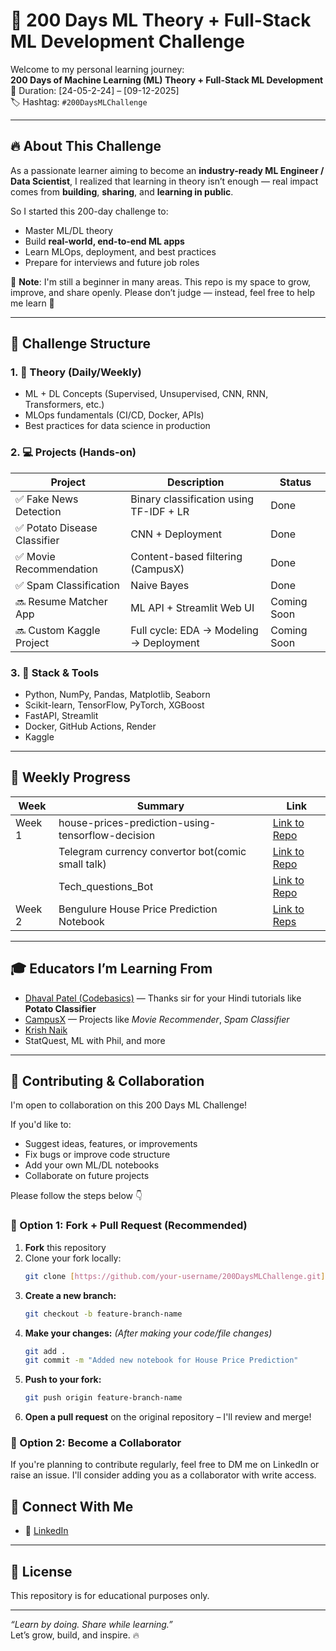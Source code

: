 # 🚀 200 Days ML Theory + Full-Stack ML Development Challenge

Welcome to my personal learning journey:  
**200 Days of Machine Learning (ML) Theory + Full-Stack ML Development**  
📅 Duration: [24-05-2-24] – [09-12-2025]  
🏷️ Hashtag: `#200DaysMLChallenge`

---

## 🔥 About This Challenge

As a passionate learner aiming to become an **industry-ready ML Engineer / Data Scientist**, I realized that learning in theory isn’t enough — real impact comes from **building**, **sharing**, and **learning in public**.

So I started this 200-day challenge to:
- Master ML/DL theory
- Build **real-world, end-to-end ML apps**
- Learn MLOps, deployment, and best practices
- Prepare for interviews and future job roles

📢 **Note**: I'm still a beginner in many areas. This repo is my space to grow, improve, and share openly. Please don’t judge — instead, feel free to help me learn 🙏

---

## 📌 Challenge Structure

### 1. 🧠 Theory (Daily/Weekly)
- ML + DL Concepts (Supervised, Unsupervised, CNN, RNN, Transformers, etc.)
- MLOps fundamentals (CI/CD, Docker, APIs)
- Best practices for data science in production

### 2. 💻 Projects (Hands-on)
| Project | Description | Status |
|--------|-------------|--------|
| ✅ Fake News Detection | Binary classification using TF-IDF + LR | Done |
| ✅ Potato Disease Classifier | CNN + Deployment | Done |
| ✅ Movie Recommendation | Content-based filtering (CampusX) | Done |
| ✅ Spam Classification | Naive Bayes | Done |
| 🔜 Resume Matcher App | ML API + Streamlit Web UI | Coming Soon |
| 🔜 Custom Kaggle Project | Full cycle: EDA → Modeling → Deployment | Coming Soon |

### 3. 📂 Stack & Tools
- Python, NumPy, Pandas, Matplotlib, Seaborn
- Scikit-learn, TensorFlow, PyTorch, XGBoost
- FastAPI, Streamlit
- Docker, GitHub Actions, Render
- Kaggle

---

## 📅 Weekly Progress

| Week | Summary | Link |
|------|---------|------|
| Week 1 | house-prices-prediction-using-tensorflow-decision |[Link to Repo](https://github.com/Shivam-Shukl/200-Days-ML-Theory-Full-Stack-ML-Development-Challenge/blob/main/Week001/house-prices-prediction-using-tensorflow-decision.ipynb)|
|        |Telegram currency convertor bot(comic small talk) | [Link to Repo](https://github.com/Shivam-Shukl/Telegram-Currency-Converter-Bot)|
|        | Tech_questions_Bot | [Link to Repo](https://github.com/Shivam-Shukl/Tech_questions_Bot)|
| Week 2 | Bengulure House Price Prediction Notebook |[Link to Reps ](https://github.com/Shivam-Shukl/200-Days-ML-Theory-Full-Stack-ML-Development-Challenge/tree/main/Week002)  |

---

## 🎓 Educators I’m Learning From
- [Dhaval Patel (Codebasics)](https://www.linkedin.com/in/dhavalpatel1989/) — Thanks sir for your Hindi tutorials like **Potato Classifier**
- [CampusX](https://www.youtube.com/c/CampusX) — Projects like *Movie Recommender*, *Spam Classifier*
- [Krish Naik](https://www.youtube.com/c/KrishNaik)  
- StatQuest, ML with Phil, and more

---

## 🤝 Contributing & Collaboration

I'm open to collaboration on this 200 Days ML Challenge!

If you'd like to:
- Suggest ideas, features, or improvements
- Fix bugs or improve code structure
- Add your own ML/DL notebooks
- Collaborate on future projects

Please follow the steps below 👇

### 🔁 Option 1: Fork + Pull Request (Recommended)
1.  **Fork** this repository
2.  Clone your fork locally:
    ```bash
    git clone [https://github.com/your-username/200DaysMLChallenge.git](https://github.com/your-username/200DaysMLChallenge.git)
    ```
3.  **Create a new branch:**
    ```bash
    git checkout -b feature-branch-name
    ```
4.  **Make your changes:**
    *(After making your code/file changes)*
    ```bash
    git add .
    git commit -m "Added new notebook for House Price Prediction"
    ```
5.  **Push to your fork:**
    ```bash
    git push origin feature-branch-name
    ```
6.  **Open a pull request** on the original repository – I'll review and merge!

### 👥 Option 2: Become a Collaborator
If you're planning to contribute regularly, feel free to DM me on LinkedIn or raise an issue. I'll consider adding you as a collaborator with write access.

## 📢 Connect With Me
- 💼 [LinkedIn](https://www.linkedin.com/in/shivam-shukla-a462b3223/) 


---

## 📌 License
This repository is for educational purposes only.

---

_“Learn by doing. Share while learning.”_  
Let’s grow, build, and inspire. 🔥

